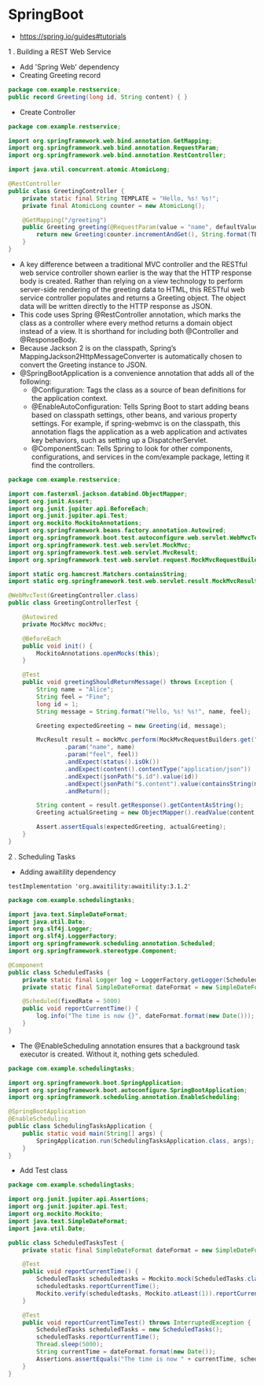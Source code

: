 # SpringBoot
- https://spring.io/guides#tutorials

1 . Building a REST Web Service

- Add 'Spring Web' dependency
- Creating Greeting record
~~~java
package com.example.restservice;
public record Greeting(long id, String content) { }
~~~

- Create Controller
~~~java
package com.example.restservice;

import org.springframework.web.bind.annotation.GetMapping;
import org.springframework.web.bind.annotation.RequestParam;
import org.springframework.web.bind.annotation.RestController;

import java.util.concurrent.atomic.AtomicLong;

@RestController
public class GreetingController {
    private static final String TEMPLATE = "Hello, %s! %s!";
    private final AtomicLong counter = new AtomicLong();

    @GetMapping("/greeting")
    public Greeting greeting(@RequestParam(value = "name", defaultValue = "World") String name, @RequestParam(value = "feel", defaultValue = "How are you") String feel) {
        return new Greeting(counter.incrementAndGet(), String.format(TEMPLATE, name, feel));
    }
}
~~~
- A key difference between a traditional MVC controller and the RESTful web service controller shown earlier is the way that the HTTP response body is created. Rather than relying on a view technology to perform server-side rendering of the greeting data to HTML, this RESTful web service controller populates and returns a Greeting object. The object data will be written directly to the HTTP response as JSON.
- This code uses Spring @RestController annotation, which marks the class as a controller where every method returns a domain object instead of a view. It is shorthand for including both @Controller and @ResponseBody.
- Because Jackson 2 is on the classpath, Spring’s MappingJackson2HttpMessageConverter is automatically chosen to convert the Greeting instance to JSON.
- @SpringBootApplication is a convenience annotation that adds all of the following:
    - @Configuration: Tags the class as a source of bean definitions for the application context.
    - @EnableAutoConfiguration: Tells Spring Boot to start adding beans based on classpath settings, other beans, and various property settings. For example, if spring-webmvc is on the classpath, this annotation flags the application as a web application and activates key behaviors, such as setting up a DispatcherServlet.
    - @ComponentScan: Tells Spring to look for other components, configurations, and services in the com/example package, letting it find the controllers.
    
~~~java
package com.example.restservice;

import com.fasterxml.jackson.databind.ObjectMapper;
import org.junit.Assert;
import org.junit.jupiter.api.BeforeEach;
import org.junit.jupiter.api.Test;
import org.mockito.MockitoAnnotations;
import org.springframework.beans.factory.annotation.Autowired;
import org.springframework.boot.test.autoconfigure.web.servlet.WebMvcTest;
import org.springframework.test.web.servlet.MockMvc;
import org.springframework.test.web.servlet.MvcResult;
import org.springframework.test.web.servlet.request.MockMvcRequestBuilders;

import static org.hamcrest.Matchers.containsString;
import static org.springframework.test.web.servlet.result.MockMvcResultMatchers.*;

@WebMvcTest(GreetingController.class)
public class GreetingControllerTest {

    @Autowired
    private MockMvc mockMvc;

    @BeforeEach
    public void init() {
        MockitoAnnotations.openMocks(this);
    }

    @Test
    public void greetingShouldReturnMessage() throws Exception {
        String name = "Alice";
        String feel = "Fine";
        long id = 1;
        String message = String.format("Hello, %s! %s!", name, feel);

        Greeting expectedGreeting = new Greeting(id, message);

        MvcResult result = mockMvc.perform(MockMvcRequestBuilders.get("/greeting")
                .param("name", name)
                .param("feel", feel))
                .andExpect(status().isOk())
                .andExpect(content().contentType("application/json"))
                .andExpect(jsonPath("$.id").value(id))
                .andExpect(jsonPath("$.content").value(containsString(message)))
                .andReturn();

        String content = result.getResponse().getContentAsString();
        Greeting actualGreeting = new ObjectMapper().readValue(content, Greeting.class);

        Assert.assertEquals(expectedGreeting, actualGreeting);
    }
}
~~~

2 . Scheduling Tasks
- Adding awaitility dependency
~~~text
testImplementation 'org.awaitility:awaitility:3.1.2'
~~~

~~~java
package com.example.schedulingtasks;

import java.text.SimpleDateFormat;
import java.util.Date;
import org.slf4j.Logger;
import org.slf4j.LoggerFactory;
import org.springframework.scheduling.annotation.Scheduled;
import org.springframework.stereotype.Component;

@Component
public class ScheduledTasks {
    private static final Logger log = LoggerFactory.getLogger(ScheduledTasks.class);
    private static final SimpleDateFormat dateFormat = new SimpleDateFormat("HH:mm:ss");

    @Scheduled(fixedRate = 5000)
    public void reportCurrentTime() {
        log.info("The time is now {}", dateFormat.format(new Date()));
    }
}
~~~

- The @EnableScheduling annotation ensures that a background task executor is created. Without it, nothing gets scheduled.
~~~java
package com.example.schedulingtasks;

import org.springframework.boot.SpringApplication;
import org.springframework.boot.autoconfigure.SpringBootApplication;
import org.springframework.scheduling.annotation.EnableScheduling;

@SpringBootApplication
@EnableScheduling
public class SchedulingTasksApplication {
	public static void main(String[] args) {
		SpringApplication.run(SchedulingTasksApplication.class, args);
	}
}
~~~

- Add Test class
~~~java
package com.example.schedulingtasks;

import org.junit.jupiter.api.Assertions;
import org.junit.jupiter.api.Test;
import org.mockito.Mockito;
import java.text.SimpleDateFormat;
import java.util.Date;

public class ScheduledTasksTest {
    private static final SimpleDateFormat dateFormat = new SimpleDateFormat("HH:mm:ss");

    @Test
    public void reportCurrentTime() {
        ScheduledTasks scheduledtasks = Mockito.mock(ScheduledTasks.class);
        scheduledtasks.reportCurrentTime();
        Mockito.verify(scheduledtasks, Mockito.atLeast(1)).reportCurrentTime();
    }

    @Test
    public void reportCurrentTimeTest() throws InterruptedException {
        ScheduledTasks scheduledTasks = new ScheduledTasks();
        scheduledTasks.reportCurrentTime();
        Thread.sleep(5000);
        String currentTime = dateFormat.format(new Date());
        Assertions.assertEquals("The time is now " + currentTime, scheduledTasks.reportCurrentTime());
    }
}
~~~